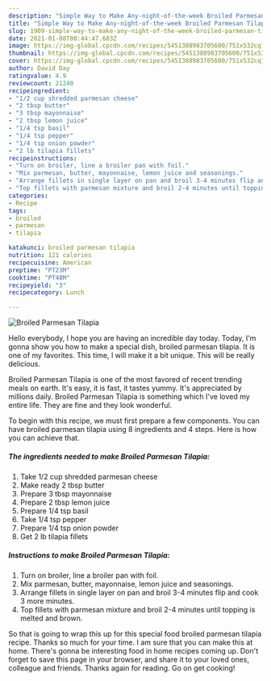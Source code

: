 ```yaml
---
description: "Simple Way to Make Any-night-of-the-week Broiled Parmesan Tilapia"
title: "Simple Way to Make Any-night-of-the-week Broiled Parmesan Tilapia"
slug: 1909-simple-way-to-make-any-night-of-the-week-broiled-parmesan-tilapia
date: 2021-01-08T08:44:47.683Z
image: https://img-global.cpcdn.com/recipes/5451388983705600/751x532cq70/broiled-parmesan-tilapia-recipe-main-photo.jpg
thumbnail: https://img-global.cpcdn.com/recipes/5451388983705600/751x532cq70/broiled-parmesan-tilapia-recipe-main-photo.jpg
cover: https://img-global.cpcdn.com/recipes/5451388983705600/751x532cq70/broiled-parmesan-tilapia-recipe-main-photo.jpg
author: David Day
ratingvalue: 4.9
reviewcount: 21240
recipeingredient:
- "1/2 cup shredded parmesan cheese"
- "2 tbsp butter"
- "3 tbsp mayonnaise"
- "2 tbsp lemon juice"
- "1/4 tsp basil"
- "1/4 tsp pepper"
- "1/4 tsp onion powder"
- "2 lb tilapia fillets"
recipeinstructions:
- "Turn on broiler, line a broiler pan with foil."
- "Mix parmesan, butter, mayonnaise, lemon juice and seasonings."
- "Arrange fillets in single layer on pan and broil 3-4 minutes flip and cook 3 more minutes."
- "Top fillets with parmesan mixture and broil 2-4 minutes until topping is melted and brown."
categories:
- Recipe
tags:
- broiled
- parmesan
- tilapia

katakunci: broiled parmesan tilapia 
nutrition: 121 calories
recipecuisine: American
preptime: "PT23M"
cooktime: "PT48M"
recipeyield: "3"
recipecategory: Lunch

---
```



![Broiled Parmesan Tilapia](https://img-global.cpcdn.com/recipes/5451388983705600/751x532cq70/broiled-parmesan-tilapia-recipe-main-photo.jpg)

Hello everybody, I hope you are having an incredible day today. Today, I'm gonna show you how to make a special dish, broiled parmesan tilapia. It is one of my favorites. This time, I will make it a bit unique. This will be really delicious.

Broiled Parmesan Tilapia is one of the most favored of recent trending meals on earth. It's easy, it is fast, it tastes yummy. It's appreciated by millions daily. Broiled Parmesan Tilapia is something which I've loved my entire life. They are fine and they look wonderful.




To begin with this recipe, we must first prepare a few components. You can have broiled parmesan tilapia using 8 ingredients and 4 steps. Here is how you can achieve that.

<!--inarticleads1-->

##### The ingredients needed to make Broiled Parmesan Tilapia:

1. Take 1/2 cup shredded parmesan cheese
1. Make ready 2 tbsp butter
1. Prepare 3 tbsp mayonnaise
1. Prepare 2 tbsp lemon juice
1. Prepare 1/4 tsp basil
1. Take 1/4 tsp pepper
1. Prepare 1/4 tsp onion powder
1. Get 2 lb tilapia fillets




<!--inarticleads2-->

##### Instructions to make Broiled Parmesan Tilapia:

1. Turn on broiler, line a broiler pan with foil.
1. Mix parmesan, butter, mayonnaise, lemon juice and seasonings.
1. Arrange fillets in single layer on pan and broil 3-4 minutes flip and cook 3 more minutes.
1. Top fillets with parmesan mixture and broil 2-4 minutes until topping is melted and brown.




So that is going to wrap this up for this special food broiled parmesan tilapia recipe. Thanks so much for your time. I am sure that you can make this at home. There's gonna be interesting food in home recipes coming up. Don't forget to save this page in your browser, and share it to your loved ones, colleague and friends. Thanks again for reading. Go on get cooking!

